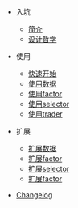 - 入坑
  - [简介](README.md "zvt guide")
  - [设计哲学](design-philosophy.md "zvt design philosophy")

- 使用

  - [快速开始](quickstart.md "zvt quick start")
  - [使用数据](data_usage.md "zvt data usage")
  - [使用factor](factor_usage.md "zvt factor usage")
  - [使用selector](selector_usage.md "zvt selector usage")
  - [使用trader](trader_usage.md "zvt trader usage")

- 扩展
  - [扩展数据](data_extending.md "extend zvt data")
  - [扩展factor](factor_extending.md "extend zvt factor")
  - [扩展selector](selector_extending.md "extend zvt selector")
  - [扩展factor](trader_extending.md "extend zvt trader")

- [Changelog](changelog.md)